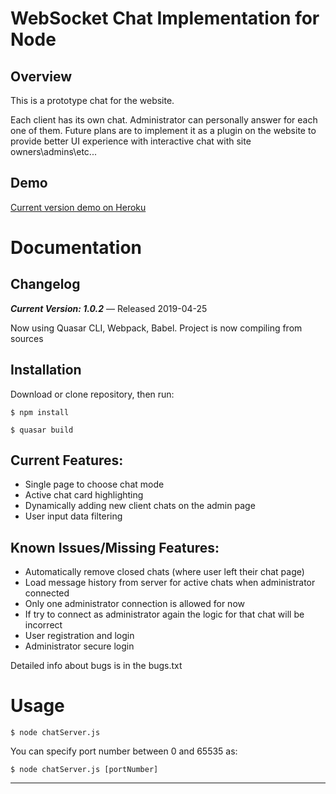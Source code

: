 WebSocket Chat Implementation for Node
=================================================


Overview
--------
This is a prototype chat for the website. 

Each client has its own chat.
Administrator can personally answer for each one of them.
Future plans are to implement it as a plugin on the website to provide better UI experience with interactive chat with site owners\admins\etc...

Demo
--------
[Current version demo on Heroku](https://damp-reaches-19849.herokuapp.com/ "Heroku")

Documentation
=============

Changelog
---------

***Current Version: 1.0.2*** — Released 2019-04-25

Now using Quasar CLI, Webpack, Babel. Project is now compiling from sources

Installation
------------
  
Download or clone repository, then run:

    $ npm install
    
    $ quasar build    

Current Features:
-----------------
- Single page to choose chat mode
- Active chat card highlighting
- Dynamically adding new client chats on the admin page
- User input data filtering

Known Issues/Missing Features:
------------------------------
- Automatically remove closed chats (where user left their chat page)
- Load message history from server for active chats when administrator connected
- Only one administrator connection is allowed for now
- If try to connect as administrator again the logic for that chat will be incorrect
- User registration and login
- Administrator secure login

Detailed info about bugs is in the bugs.txt

Usage
==============

    $ node chatServer.js

You can specify port number between 0 and 65535 as:

    $ node chatServer.js [portNumber]
--------------



